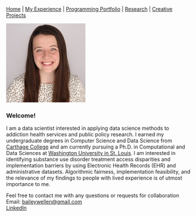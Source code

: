 [Home](index.md) | [My Experience](Experience.md) | [Programming Portfolio](portfolio.md) | [Research](Research.md) | [Creative Projects](Writing.md)    

![Headshot](newheadshot.jpeg)  

### Welcome!

I am a data scientist interested in applying data science methods to addiction health services and public policy  research. I earned my undergraduate degrees in Computer Science and Data Science from [Carthage College](https://www.carthage.edu/) and am currently pursuing a Ph.D. in Computational and Data Sciences at [Washington University in St. Louis](https://wustl.edu/).  I am interested in identifying substance use disorder treatment access disparities and implementation barriers by using Electronic Health Records (EHR) and administrative datasets. Algorithmic fairness, implementation feasibility, and the relevance of my findings to people with lived experience is of utmost importance to me.  



Feel free to contact me with any questions or requests for collaboration   
Email: baileywellen@gmail.com  
[LinkedIn](https://www.linkedin.com/in/bailey-wellen/)

 
